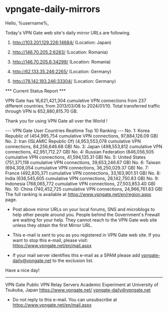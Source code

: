 # vpngate-daily-mirrors

Hello, %username%,

Today's VPN Gate web site's daily mirror URLs are following.

1. http://103.201.129.226:14684/
   (Location: Japan)

2. http://146.70.205.2:6283/
   (Location: Romania)

3. http://146.70.205.6:34299/
   (Location: Romania)

4. http://62.133.35.246:2265/
   (Location: Germany)

5. http://78.142.193.246:33304/
   (Location: Germany)


*** Current Status Report ***

VPN Gate has 16,621,421,304 cumulative VPN connections from 237 different countries, from 2013/03/08 to 2024/01/10.
Total transferred traffic through VPN is 652,880,815.70 GB.

Thank you for using VPN Gate all over the World !


--- VPN Gate User Countries Realtime Top 10 Ranking ---
No. 1: Korea Republic of (454,995,754 cumulative VPN connections, 97,884,126.09 GB)
No. 2: Iran (ISLAMIC Republic Of) (4,953,553,078 cumulative VPN connections, 84,256,646.68 GB)
No. 3: Japan (498,553,812 cumulative VPN connections, 42,951,712.27 GB)
No. 4: Russian Federation (846,056,505 cumulative VPN connections, 41,594,135.31 GB)
No. 5: United States (751,371,118 cumulative VPN connections, 39,653,246.67 GB)
No. 6: Taiwan (694,308,054 cumulative VPN connections, 36,250,029.37 GB)
No. 7: France (492,835,371 cumulative VPN connections, 33,163,901.51 GB)
No. 8: India (636,545,605 cumulative VPN connections, 28,142,750.83 GB)
No. 9: Indonesia (768,065,772 cumulative VPN connections, 27,503,853.40 GB)
No. 10: China (740,452,725 cumulative VPN connections, 24,966,761.83 GB)
The full ranking is available at https://www.vpngate.net/en/region.aspx page.


* Post above mirror URLs on your local forums, SNS and microblogs
  to help other people around you.
  People behind the Government's Frewall are waiting for your help.
  They cannot reach to the VPN Gate web site
  unless they obtain the first Mirror URL.

* This e-mail is sent to you as you registered in VPN Gate web site.
  If you want to stop this e-mail, please visit:
  https://www.vpngate.net/en/mail.aspx

* If your mail server identifies this e-mail as a SPAM
  please add vpngate-daily@vpngate.net to the exclusion list.

Have a nice day!

------------------------------------------------------
VPN Gate Public VPN Relay Servers
Academic Experiment at University of Tsukuba, Japan
https://www.vpngate.net/
vpngate-daily@vpngate.net
* Do not reply to this e-mail.
  You can unsubscribe at https://www.vpngate.net/en/mail.aspx


